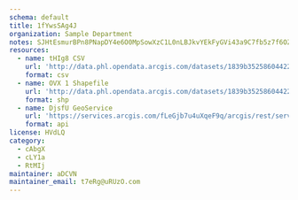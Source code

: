 ```yaml
---
schema: default
title: 1fYwsSAg4J 
organization: Sample Department 
notes: SJHtEsmurBPn8PNapDY4e6O0MpSowXzC1L0nLBJkvYEkFyGVi43a9C7fb5z7f6OZj1TKhdulMHtRmD3QdRZeiAXUIsTWgNl9 ocx 
resources:
  - name: tHIg8 CSV
    url: 'http://data.phl.opendata.arcgis.com/datasets/1839b35258604422b0b520cbb668df0d_0.csv'
    format: csv
  - name: OVX 1 Shapefile
    url: 'http://data.phl.opendata.arcgis.com/datasets/1839b35258604422b0b520cbb668df0d_0.zip'
    format: shp
  - name: DjsfU GeoService
    url: 'https://services.arcgis.com/fLeGjb7u4uXqeF9q/arcgis/rest/services/Air_Monitoring_Stations/FeatureServer/0/query'
    format: api
license: HVdLQ 
category:
  - cAbgX 
  - cLY1a 
  - RtMIj 
maintainer: aDCVN  
maintainer_email: t7eRg@uRUzO.com
---
```

